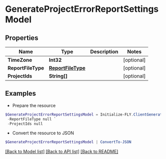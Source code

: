 # GenerateProjectErrorReportSettingsModel
## Properties

Name | Type | Description | Notes
------------ | ------------- | ------------- | -------------
**TimeZone** | **Int32** |  | [optional] 
**ReportFileType** | [**ReportFileType**](ReportFileType.md) |  | [optional] 
**ProjectIds** | **String[]** |  | [optional] 

## Examples

- Prepare the resource
```powershell
$GenerateProjectErrorReportSettingsModel = Initialize-FLY.ClientGenerateProjectErrorReportSettingsModel  -TimeZone null `
 -ReportFileType null `
 -ProjectIds null
```

- Convert the resource to JSON
```powershell
$GenerateProjectErrorReportSettingsModel | ConvertTo-JSON
```

[[Back to Model list]](../README.md#documentation-for-models) [[Back to API list]](../README.md#documentation-for-api-endpoints) [[Back to README]](../README.md)

